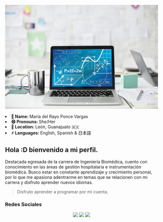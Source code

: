 ![María del Rayo Ponce Vargas - Ingeniera Biomédica 🎓.](assets/portada.jpg)

<li><b>👤 Name:  </b> María del Rayo Ponce Vargas </li>
<li><b>😄 Pronouns: </b>  She/Her </li>
<li><b>📍 Location:  </b> León, Guanajuato 🇲🇽 </li>
<li><b>⚡ Languages: </b>  English, Spanish & 日本語 </li>

## Hola :D bienvenido a mi perfil.

Destacada egresada de la carrera de Ingeniería Biomédica, cuento con conocimiento en las áreas de gestión hospitalaria e instrumentación biomédica. Busco estar en constante aprendizaje y crecimiento personal, por lo que me apasiona adentrarme en temas que se relacionen con mi carrera y disfruto aprender nuevos idiomas.
>  Disfruto aprender a programar por mi cuenta.

<h3> Redes Sociales </h3>
</div>

<div align="center">
  <a href="https://www.instagram.com/rayoponce02/" target="_blank"><img src="https://img.shields.io/badge/-Instagram-%23E4405F?style=for-the-badge&logo=instagram&logoColor=white" target="_blank"></a>
  <a href="https://www.linkedin.com/in/mar%C3%ADa-del-rayo-ponce-vargas-3432a3280/" target="_blank"><img src="https://img.shields.io/badge/-LinkedIn-%230077B5?style=for-the-badge&logo=linkedin&logoColor=white" target="_blank"></a> 
  <a href="mailto:rayoponce2@gmail.com"><img src="https://img.shields.io/badge/-Gmail-%23333?style=for-the-badge&logo=gmail&logoColor=white&color=red" target="_blank"></a>
</div>
